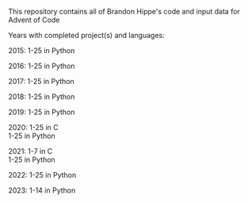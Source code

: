 This repository contains all of Brandon Hippe's code and input data for Advent of Code

Years with completed project(s) and languages:

2015: 1-25 in Python

2016: 1-25 in Python

2017: 1-25 in Python

2018: 1-25 in Python

2019: 1-25 in Python

2020: 1-25 in C\
      1-25 in Python

2021: 1-7 in C\
      1-25 in Python

2022: 1-25 in Python

2023: 1-14 in Python
